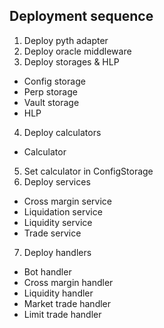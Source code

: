 ## Deployment sequence

1. Deploy pyth adapter
2. Deploy oracle middleware
3. Deploy storages & HLP
  - Config storage
  - Perp storage
  - Vault storage
  - HLP
4. Deploy calculators
  - Calculator
5. Set calculator in ConfigStorage
6. Deploy services
  - Cross margin service
  - Liquidation service
  - Liquidity service
  - Trade service
7. Deploy handlers
  - Bot handler
  - Cross margin handler
  - Liquidity handler
  - Market trade handler
  - Limit trade handler